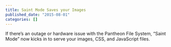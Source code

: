 ```yaml
---
title: Saint Mode Saves your Images
published_date: "2015-08-01"
categories: []
---
```

If there’s an outage or hardware issue with the Pantheon File System, “Saint Mode” now kicks in to serve your images, CSS, and JavaScript files.
